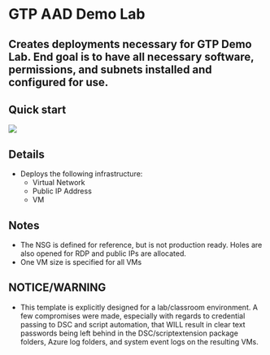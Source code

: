 # GTP AAD Demo Lab
## Creates deployments necessary for GTP Demo Lab. End goal is to have all necessary software, permissions, and subnets installed and configured for use.
## Quick start
<a href="https://portal.azure.com/#create/Microsoft.Template/uri/https%3A%2F%2Fraw.githubusercontent.com%2FPoindexterMSFT%2FARM/master%2FGTP_Demo_Template" target="_blank"><img src="http://azuredeploy.net/deploybutton.png"/></a>

## Details
* Deploys the following infrastructure:
  * Virtual Network
  * Public IP Address
  * VM
  
## Notes
* The NSG is defined for reference, but is not production ready. Holes are also opened for RDP and public IPs are allocated.
* One VM size is specified for all VMs

## NOTICE/WARNING
* This template is explicitly designed for a lab/classroom environment. A few compromises were made, especially with regards to credential passing to DSC and script automation, that WILL result in clear text passwords being left behind in the DSC/scriptextension package folders, Azure log folders, and system event logs on the resulting VMs. 
